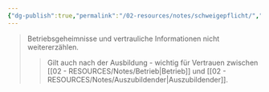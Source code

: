 ```yaml
---
{"dg-publish":true,"permalink":"/02-resources/notes/schweigepflicht/","tags":["ausbildung/pflichten","datenschutz"],"noteIcon":"","updated":"2025-10-29T12:59:09.997+01:00"}
---
```


>Betriebsgeheimnisse und vertrauliche Informationen nicht weitererzählen.
>>Gilt auch nach der Ausbildung - wichtig für Vertrauen zwischen [[02 - RESOURCES/Notes/Betrieb\|Betrieb]] und [[02 - RESOURCES/Notes/Auszubildender\|Auszubildender]].